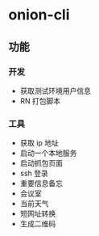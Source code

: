# onion-cli
## 功能
### 开发
* 获取测试环境用户信息
* RN 打包脚本

### 工具
* 获取 ip 地址
* 启动一个本地服务
* 启动抓包页面
* ssh 登录
* 重要信息备忘
* 会议室
* 当前天气
* 短网址转换
* 生成二维码

